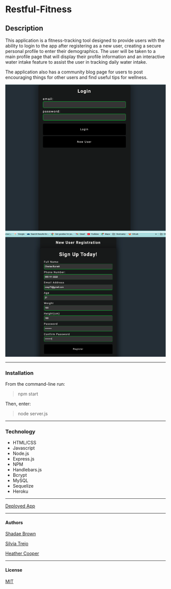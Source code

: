 # Restful-Fitness

## __Description__

This application is a fitness-tracking tool designed to provide users with the ability to login to the app after registering as a new user, creating a secure personal profile to enter their demographics. The user will be taken to a main profile page that will display their profile information and an interactive water intake feature to assist the user in tracking daily water intake.

The application also has a community blog page for users to post encouraging things for other users and find useful tips for wellness.

![App login page](login-view.png)
![App new user registration page](new-reg-page.png)


---
### __Installation__
From the command-line run:
> npm start

Then, enter:
> node server.js


---
### __Technology__

- HTML/CSS
- Javascript
- Node.js
- Express.js
- NPM
- Handlebars.js
- Bcrypt
- MySQL
- Sequelize
- Heroku
  
---

[Deployed App](https://restful--fitness.herokuapp.com/login)

---
#### __Authors__

[Shadae Brown](https://github.com/shadae96)

[Silvia Trejo](https://github.com/sytrejo)

[Heather Cooper](https://github.com/cheribc)

---
#### __License__

[MIT](https://opensource.org/licenses/MIT)



